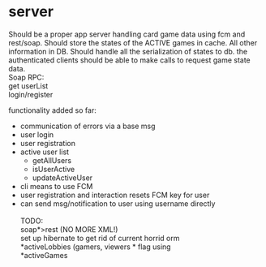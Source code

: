 # server
Should be a proper app server handling card game data using fcm and rest/soap. Should store the states of the ACTIVE games in cache. All other information in DB. Should handle all the serialization of states to db.
the authenticated clients should be able to make calls to request game state data.
<br>
Soap RPC:<br>
get userList<br>
login/register<br>

functionality added so far:<br>
 * communication of errors via a base msg<br>
 * user login<br>
 * user registration<br>
 * active user list<br>
   * getAllUsers<br>
   * isUserActive<br>
   * updateActiveUser<br>
 * cli means to use FCM<br>
  * user registration and interaction resets FCM key for user<br>
  * can send msg/notification to user using username directly
<br><br>
TODO:<br>
soap*>rest (NO MORE XML!)<br>
set up hibernate to get rid of current horrid orm<br>
*activeLobbies (gamers, viewers * flag using<br>
*activeGames<br>


